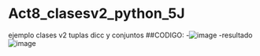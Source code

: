 # Act8_clasesv2_python_5J
ejemplo clases v2 tuplas dicc y conjuntos
##CODIGO:
-![image](https://github.com/user-attachments/assets/508ea23c-221d-48cf-8a80-07b6ea03f562)
-resultado
![image](https://github.com/user-attachments/assets/782099e6-fed1-404c-8998-03ca4565c6d9)


